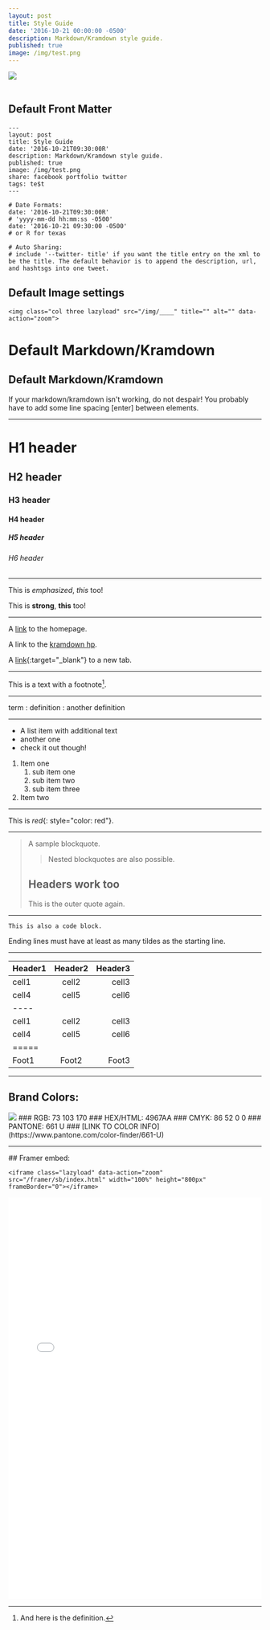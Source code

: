 ```yaml
---
layout: post
title: Style Guide
date: '2016-10-21 00:00:00 -0500'
description: Markdown/Kramdown style guide.
published: true
image: /img/test.png
---
```


<img class="col three lazyload" src="/img/donezoweb.jpg" data-action="zoom">
<div class="col three caption">
&nbsp;
</div>

## Default Front Matter
    ---
    layout: post
    title: Style Guide
    date: '2016-10-21T09:30:00R'
    description: Markdown/Kramdown style guide.
    published: true
    image: /img/test.png
    share: facebook portfolio twitter
    tags: te$t
    ---

    # Date Formats:
    date: '2016-10-21T09:30:00R'
    # 'yyyy-mm-dd hh:mm:ss -0500'
    date: '2016-10-21 09:30:00 -0500' 
    # or R for texas

    # Auto Sharing:
    # include '--twitter- title' if you want the title entry on the xml to be the title. The default behavior is to append the description, url, and hashtsgs into one tweet.
    
## Default Image settings
    <img class="col three lazyload" src="/img/____" title="" alt="" data-action="zoom">
# Default Markdown/Kramdown

## Default Markdown/Kramdown

If your markdown/kramdown isn't working, do not despair! You probably have to add some line spacing [enter] between elements.

<hr/>

# H1 header

## H2 header

### H3 header

#### H4 header

##### H5 header

###### H6 header

<hr/>

This is *emphasized*,
_this_ too!


This is **strong**,
__this__ too!

<hr/>

A [link](https://kramdown.gettalong.org "hp")
to the homepage.

A link to the [kramdown hp].

[kramdown hp]: https://kramdown.gettalong.org "hp"

A [link](https://kramdown.gettalong.org){:target="_blank"} to a new tab.


<hr/>

This is a text with a
footnote[^1].

[^1]: And here is the definition.

<hr/>

term
: definition
: another definition

<hr/>

* A list item with additional text
* another one
* check it out though!

1. Item one
   1. sub item one
   2. sub item two
   3. sub item three
2. Item two

<hr/>

This is *red*{: style="color: red"}.

<hr/>

> A sample blockquote.
>
> >Nested blockquotes are
> >also possible.
>
> ## Headers work too
> This is the outer quote again.

<hr/>

~~~~~~
This is also a code block.
~~~~~~
Ending lines must have at least as
many tildes as the starting line.

___

| Header1 | Header2 | Header3 |
|:--------|:-------:|--------:|
| cell1   | cell2   | cell3   |
| cell4   | cell5   | cell6   |
|----
| cell1   | cell2   | cell3   |
| cell4   | cell5   | cell6   |
|=====
| Foot1   | Foot2   | Foot3

<hr/>

## Brand Colors:
<img class="col one lazyload" src="/img/lq.png">
### RGB: 73 103 170
### HEX/HTML: 4967AA 
### CMYK: 86 52 0 0
### PANTONE: 661 U
### [LINK TO COLOR INFO](https://www.pantone.com/color-finder/661-U)
<hr/>
## Framer embed:

    <iframe class="lazyload" data-action="zoom" src="/framer/sb/index.html" width="100%" height="800px" frameBorder="0"></iframe>

<iframe class="lazyload" data-action="zoom" src="/framer/sb/index.html" width="100%" height="800px" frameBorder="0"></iframe>
